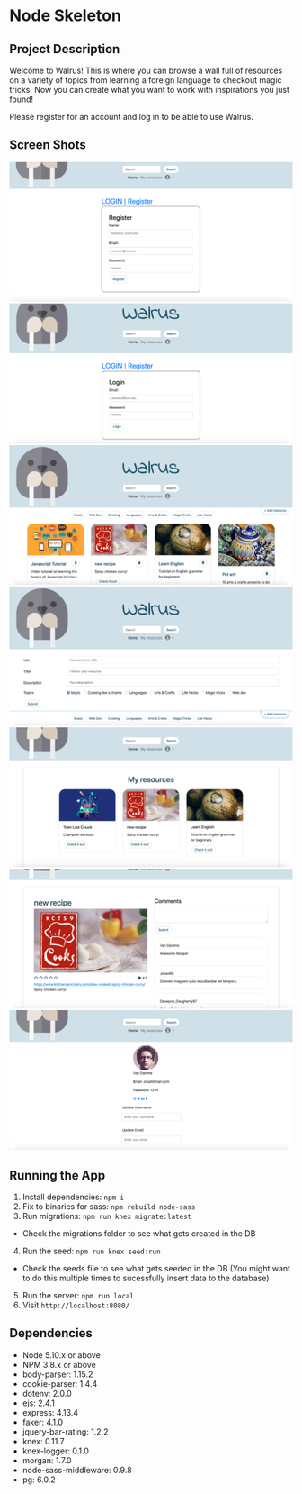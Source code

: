 # Node Skeleton

## Project Description

Welcome to Walrus! This is  where you can browse a wall full of resources on a variety of topics from learning a foreign language to checkout magic tricks. Now you can create what you want to work with inspirations you just found!

Please register for an account and log in to be able to use Walrus.

## Screen Shots

!["Screenshot of Register"](docs/register.png)
!["Screenshot of Login"](docs/login.png)
!["Screenshot of Main_Page"](docs/main_page.png)
!["Screenshot of Add_Resource_Page"](docs/add_resource.png)
!["Screenshot of My_Resource_Page"](docs/my_resource.png)
!["Screenshot of Comment_Rating_Page"](docs/comment_rating.png)
!["Screenshot of Profile_Page"](docs/profile.png)

## Running the App

1. Install dependencies: `npm i`
2. Fix to binaries for sass: `npm rebuild node-sass`
3. Run migrations: `npm run knex migrate:latest`
  - Check the migrations folder to see what gets created in the DB
4. Run the seed: `npm run knex seed:run`
  - Check the seeds file to see what gets seeded in the DB
    (You might want to do this multiple times to sucessfully insert data to the database)
5. Run the server: `npm run local`
6. Visit `http://localhost:8080/`

## Dependencies

- Node 5.10.x or above
- NPM 3.8.x or above
- body-parser: 1.15.2
- cookie-parser: 1.4.4
- dotenv: 2.0.0
- ejs: 2.4.1
- express: 4.13.4
- faker: 4.1.0
- jquery-bar-rating: 1.2.2
- knex: 0.11.7
- knex-logger: 0.1.0
- morgan: 1.7.0
- node-sass-middleware: 0.9.8
- pg: 6.0.2
